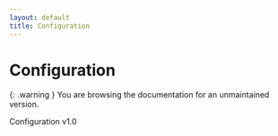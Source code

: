 ```yaml
---
layout: default
title: Configuration
---
```


# Configuration

{: .warning }
You are browsing the documentation for an unmaintained version.

Configuration v1.0
